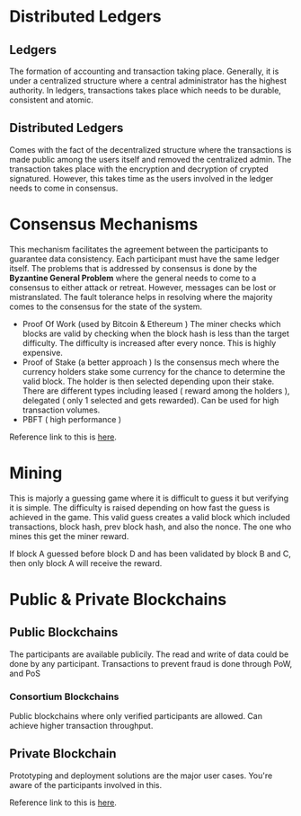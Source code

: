 # Distributed Ledgers

## Ledgers 
The formation of accounting and transaction taking place. Generally, it is under a centralized structure where a central administrator has the highest authority. 
In ledgers, transactions takes place which needs to be durable, consistent and atomic. 

## Distributed Ledgers 
Comes with the fact of the decentralized structure where the transactions is made public among the users itself and removed the centralized admin. The transaction takes place with the 
encryption and decryption of crypted signatured. However, this takes time as the users involved in the ledger needs to come in consensus. 

# Consensus Mechanisms 
This mechanism facilitates the agreement between the participants to guarantee data consistency. Each participant must have the same ledger itself.
The problems that is addressed by consensus is done by the **Byzantine General Problem** where the general needs to come to a consensus to either attack or retreat. However, messages can be lost or mistranslated. The fault tolerance helps in resolving where the majority comes to the consensus for the state of the system. 

- Proof Of Work (used by Bitcoin & Ethereum )
The miner checks which blocks are valid by checking when the block hash is less than the target difficulty. The difficulty is increased after every nonce. This is highly expensive. 
- Proof of Stake (a better approach )
Is the consensus mech where the currency holders stake some currency for the chance to determine the valid block. The holder is then selected depending upon their stake. There are different types including leased ( reward among the holders ), delegated ( only 1 selected and gets rewarded). Can be used for high transaction volumes.
- PBFT ( high performance )

Reference link to this is [here](https://mastanbtc.github.io/blockchainnotes/consensustypes/).

# Mining 
This is majorly a guessing game where it is difficult to guess it but verifying it is simple. The difficulty is raised depending on how fast the guess is achieved in the game. This valid guess creates a valid block which included transactions, block hash, prev block hash, and also the nonce. The one who mines this get the miner reward. 

If block A guessed before block D and has been validated by block B and C, then only block A will receive the reward. 

# Public & Private Blockchains 

## Public Blockchains 
The participants are available publicily. The read and write of data could be done by any participant. Transactions to prevent fraud is done through PoW, and PoS

### Consortium Blockchains
Public blockchains where only verified participants are allowed. Can achieve higher transaction throughput.

## Private Blockchain
Prototyping and deployment solutions are the major user cases. You're aware of the participants involved in this. 

Reference link to this is [here](https://blog.ethereum.org/2015/08/07/on-public-and-private-blockchains/).


